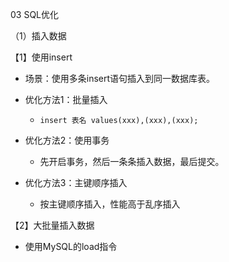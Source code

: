 03 SQL优化

（1）插入数据

【1】使用insert

- 场景：使用多条insert语句插入到同一数据库表。
- 优化方法1：批量插入
  - `insert 表名 values(xxx),(xxx),(xxx);`

- 优化方法2：使用事务
  - 先开启事务，然后一条条插入数据，最后提交。
- 优化方法3：主键顺序插入
  - 按主键顺序插入，性能高于乱序插入

【2】大批量插入数据

- 使用MySQL的load指令